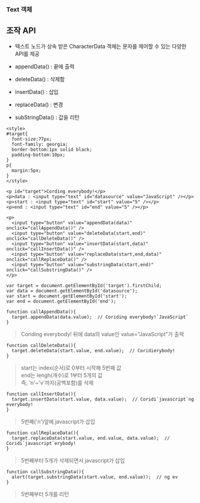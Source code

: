 ### Text 객체
## 조작 API
- 텍스트 노드가 상속 받은 CharacterData 객체는 문자를 제어할 수 있는 다양한 API를 제공

- appendData() : 끝에 출력
- deleteData() : 삭제함
- insertData() : 삽입
- replaceData() : 변경
- subStringData() : 값을 리턴


```
<style>
#target{
  font-size:77px;
  font-family: georgia;
  border-bottom:1px solid black;
  padding-bottom:10px;
}
p{
  margin:5px;
}
</style>
```

```
<p id="target">Cording everybody!</p>
<p>data : <input type="text" id="datasource" value="JavaScript" /></p>
<p>start : <input type="text" id="start" value="5" /></p>
<p>end : <input type="text" id="end" value="5" /></p>

<p>
  <input type="button" value="appendData(data)" onclick="callAppendData()" />
  <input type="button" value="deleteData(start,end)" onclick="callDeleteData()" />
  <input type="button" value="insertData(start,data)" onclick="callInsertData()" />
  <input type="button" value="replaceData(start,end,data)" onclick="callReplaceData()" />
  <input type="button" value="substringData(start,end)" onclick="callSubstringData()" />
</p>
```

```
var target = document.getElementById('target').firstChild;
var data = document.getElementById('datasource');
var start = document.getElementById('start');
var end = document.getElementById('end');
```

```
function callAppendData(){
  target.appendData(data.value);  // Coriding everybody!`JavaScript`
}
```
> Coriding everybody! 뒤에 data의 value인 value="JavaScript"가 출력


```
function callDeleteData(){
  target.deleteData(start.value, end.value);  // Coridierybody!
}
```
> start는 index(순서)로 0부터 시작해 5번째 값<br/>end는 lengh(개수)로 1부터 5개의 값<br/>즉, 'n'~'v'까지(공백포함)를 삭제

```
function callInsertData(){
  target.insertData(start.value, data.value);  // Coridi`javascript`ng everybody!
}
```
> 5번째('n')앞에 javascript가 삽입


```
function callReplaceData(){
  target.replaceData(start.value, end.value, data.value);  // Coridi`javascript`erybody!
}
```
> 5번째부터 5개가 삭제되면서 javascript가 삽입

```
function callSubstringData(){
  alert(target.substringData(start.value, end.value));  // ng ev
}
```
> 5번째부터 5개를 리턴
